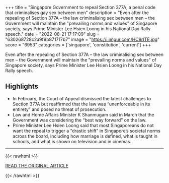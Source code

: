 +++
title = "Singapore Government to repeal Section 377A, a penal code that criminalises gay sex between men"
description = "Even after the repealing of Section 377A – the law criminalising sex between men – the Government will maintain the \"prevailing norms and values\" of Singapore society, says Prime Minister Lee Hsien Loong in his National Day Rally speech."
date = "2022-08-21 17:17:09"
slug = "630268728c2a9f9b871717b7"
image = "https://i.imgur.com/HC9rITE.jpg"
score = "6953"
categories = ['singapore', 'constitution', 'current']
+++

Even after the repealing of Section 377A – the law criminalising sex between men – the Government will maintain the \"prevailing norms and values\" of Singapore society, says Prime Minister Lee Hsien Loong in his National Day Rally speech.

## Highlights

- In February, the Court of Appeal dismissed the latest challenges to Section 377A but reaffirmed that the law was “unenforceable in its entirety” and posed no threat of prosecution.
- Law and Home Affairs Minister K Shanmugam said in March that the Government was considering the “best way forward” on the law.
- Prime Minister Lee Hsien Loong said that most Singaporeans do not want the repeal to trigger a “drastic shift” in Singapore’s societal norms across the board, including how marriage is defined, what is taught in schools, and what is shown on television and in cinemas.

---

{{< rawhtml >}}
  <p class="article-category">
    <a target="_blank" href="https://www.channelnewsasia.com/singapore/section-377a-repeal-law-sex-gay-men-marriage-constitution-pm-lee-ndr2022-2891381">READ THE ORIGINAL ARTICLE</a>
  </p>
{{< /rawhtml >}}
